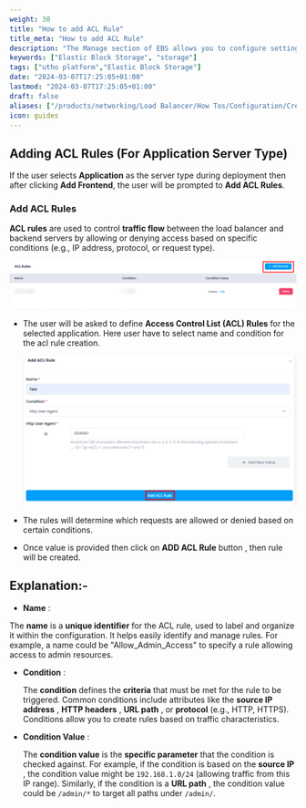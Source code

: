 ```yaml
---
weight: 30
title: "How to add ACL Rule"
title_meta: "How to add ACL Rule"
description: "The Manage section of EBS allows you to configure settings, resize volumes, attach or detach them from instances, and destroy volumes when no longer needed."
keywords: ["Elastic Block Storage", "storage"]
tags: ["utho platform","Elastic Block Storage"]
date: "2024-03-07T17:25:05+01:00"
lastmod: "2024-03-07T17:25:05+01:00"
draft: false 
aliases: ["/products/networking/Load Balancer/How Tos/Configuration/Create frontend/How to add ACL Rule"]
icon: guides
---
```

## Adding ACL Rules (For Application Server Type)

If the user selects **Application** as the server type during deployment then after clicking **Add Frontend**, the user will be prompted to **Add ACL Rules**.

### Add ACL Rules

**ACL rules** are used to control **traffic flow** between the load balancer and backend servers by allowing or denying access based on specific conditions (e.g., IP address, protocol, or request type).

![1743682457398](image/index/1743682457398.png)

- The user will be asked to define **Access Control List (ACL) Rules** for the selected application.
  Here user have to select name and condition for the acl rule creation.

  ![1743682545951](image/index/1743682545951.png)
- The rules will determine which requests are allowed or denied based on certain conditions.
- Once value is provided then click on **ADD ACL Rule** button , then rule will be created.


## **Explanation:-**

* **Name** :

 The **name** is a **unique identifier** for the ACL rule, used to label and organize it within the configuration. It helps easily identify and manage rules.      For example, a name could be "Allow_Admin_Access" to specify a rule allowing access to admin resources.

* **Condition** :

  The **condition** defines the **criteria** that must be met for the rule to be triggered. Common conditions include attributes like the  **source IP address** ,  **HTTP headers** ,  **URL path** , or **protocol** (e.g., HTTP, HTTPS). Conditions allow you to create rules based on traffic characteristics.
* **Condition Value** :

  The **condition value** is the **specific parameter** that the condition is checked against. For example, if the condition is based on the  **source IP** , the condition value might be `192.168.1.0/24` (allowing traffic from this IP range). Similarly, if the condition is a  **URL path** , the condition value could be `/admin/*` to target all paths under `/admin/`.
